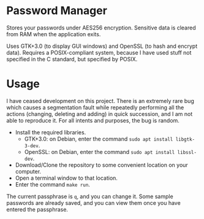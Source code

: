 # Password Manager
Stores your passwords under AES256 encryption. Sensitive data is cleared from
RAM when the application exits.

Uses GTK+3.0 (to display GUI windows) and OpenSSL (to hash and encrypt data).
Requires a POSIX-compliant system, because I have used stuff not specified in
the C standard, but specified by POSIX.

# Usage
I have ceased development on this project. There is an extremely rare bug which
causes a segmentation fault while repeatedly performing all the actions
(changing, deleting and adding) in quick succession, and I am not able to
reproduce it. For all intents and purposes, the bug is random.
* Install the required libraries.
  * GTK+3.0: on Debian, enter the command `sudo apt install libgtk-3-dev`.
  * OpenSSL: on Debian, enter the command `sudo apt install libssl-dev`.
* Download/Clone the repository to some convenient location on your computer.
* Open a terminal window to that location.
* Enter the command `make run`.

The current passphrase is `q`, and you can change it. Some sample passwords are
already saved, and you can view them once you have entered the passphrase.

